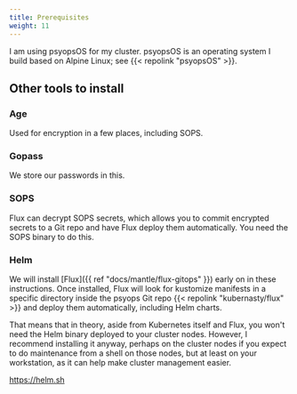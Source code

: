 ```yaml
---
title: Prerequisites
weight: 11
---
```


I am using psyopsOS for my cluster.
psyopsOS is an operating system I build based on Alpine Linux;
see {{< repolink "psyopsOS" >}}.

## Other tools to install

### Age

Used for encryption in a few places, including SOPS.

### Gopass

We store our passwords in this.

### SOPS

Flux can decrypt SOPS secrets,
which allows you to commit encrypted secrets to a Git repo and have Flux deploy them automatically.
You need the SOPS binary to do this.

### Helm

We will install [Flux]({{ ref "docs/mantle/flux-gitops" }})
early on in these instructions.
Once installed, Flux will look for kustomize manifests
in a specific directory inside the psyops Git repo
{{< repolink "kubernasty/flux" >}}
and deploy them automatically,
including Helm charts.

That means that in theory,
aside from Kubernetes itself and Flux,
you won't need the Helm binary deployed to your cluster nodes.
However, I recommend installing it anyway,
perhaps on the cluster nodes if you expect to do maintenance from a shell on those nodes,
but at least on your workstation,
as it can help make cluster management easier.

<https://helm.sh>
